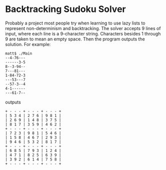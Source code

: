 # Backtracking Sudoku Solver

Probably a project most people try when learning to use lazy lists to represent non-determinism and backtracking. The solver accepts 9 lines of input, where each line is a 9-character string. Characters besides 1 through 9 are taken to mean an empty space. Then the program outputs the solution. For example:

```
matt$ ./Main
--4-76---
------3-5
8--3-94--
7---81---
1-84-72-3
---53---7
--57-3--4
4-1------
---61-7--
```

outputs

```
+ - - - + - - - + - - - +
| 5 3 4 | 2 7 6 | 9 8 1 |
| 2 6 9 | 1 4 8 | 3 7 5 |
| 8 1 7 | 3 5 9 | 4 6 2 |
+ - - - + - - - + - - - +
| 7 2 3 | 9 8 1 | 5 4 6 |
| 1 5 8 | 4 6 7 | 2 9 3 |
| 9 4 6 | 5 3 2 | 8 1 7 |
+ - - - + - - - + - - - +
| 6 8 5 | 7 9 3 | 1 2 4 |
| 4 7 1 | 8 2 5 | 6 3 9 |
| 3 9 2 | 6 1 4 | 7 5 8 |
+ - - - + - - - + - - - +
```